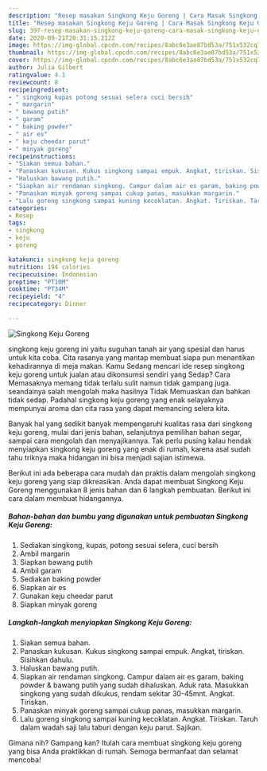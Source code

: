 ```yaml
---
description: "Resep masakan Singkong Keju Goreng | Cara Masak Singkong Keju Goreng Yang Paling Enak"
title: "Resep masakan Singkong Keju Goreng | Cara Masak Singkong Keju Goreng Yang Paling Enak"
slug: 397-resep-masakan-singkong-keju-goreng-cara-masak-singkong-keju-goreng-yang-paling-enak
date: 2020-09-21T20:31:15.212Z
image: https://img-global.cpcdn.com/recipes/8abc6e3ae87bd53a/751x532cq70/singkong-keju-goreng-foto-resep-utama.jpg
thumbnail: https://img-global.cpcdn.com/recipes/8abc6e3ae87bd53a/751x532cq70/singkong-keju-goreng-foto-resep-utama.jpg
cover: https://img-global.cpcdn.com/recipes/8abc6e3ae87bd53a/751x532cq70/singkong-keju-goreng-foto-resep-utama.jpg
author: Julia Gilbert
ratingvalue: 4.1
reviewcount: 8
recipeingredient:
- " singkong kupas potong sesuai selera cuci bersih"
- " margarin"
- " bawang putih"
- " garam"
- " baking powder"
- " air es"
- " keju cheedar parut"
- " minyak goreng"
recipeinstructions:
- "Siakan semua bahan."
- "Panaskan kukusan. Kukus singkong sampai empuk. Angkat, tiriskan. Sisihkan dahulu."
- "Haluskan bawang putih."
- "Siapkan air rendaman singkong. Campur dalam air es garam, baking powder &amp; bawang putih yang sudah dihaluskan. Aduk rata. Masukkan singkong yang sudah dikukus, rendam sekitar 30-45mnt. Angkat. Tiriskan."
- "Panaskan minyak goreng sampai cukup panas, masukkan margarin."
- "Lalu goreng singkong sampai kuning kecoklatan. Angkat. Tiriskan. Taruh dalam wadah saji lalu taburi dengan keju parut. Sajikan."
categories:
- Resep
tags:
- singkong
- keju
- goreng

katakunci: singkong keju goreng 
nutrition: 194 calories
recipecuisine: Indonesian
preptime: "PT10M"
cooktime: "PT34M"
recipeyield: "4"
recipecategory: Dinner

---
```



![Singkong Keju Goreng](https://img-global.cpcdn.com/recipes/8abc6e3ae87bd53a/751x532cq70/singkong-keju-goreng-foto-resep-utama.jpg)


singkong keju goreng ini yaitu suguhan tanah air yang spesial dan harus untuk kita coba. Cita rasanya yang mantap membuat siapa pun menantikan kehadirannya di meja makan.
Kamu Sedang mencari ide resep singkong keju goreng untuk jualan atau dikonsumsi sendiri yang Sedap? Cara Memasaknya memang tidak terlalu sulit namun tidak gampang juga. seandainya salah mengolah maka hasilnya Tidak Memuaskan dan bahkan tidak sedap. Padahal singkong keju goreng yang enak selayaknya mempunyai aroma dan cita rasa yang dapat memancing selera kita.

Banyak hal yang sedikit banyak mempengaruhi kualitas rasa dari singkong keju goreng, mulai dari jenis bahan, selanjutnya pemilihan bahan segar, sampai cara mengolah dan menyajikannya. Tak perlu pusing kalau hendak menyiapkan singkong keju goreng yang enak di rumah, karena asal sudah tahu triknya maka hidangan ini bisa menjadi sajian istimewa.




Berikut ini ada beberapa cara mudah dan praktis dalam mengolah singkong keju goreng yang siap dikreasikan. Anda dapat membuat Singkong Keju Goreng menggunakan 8 jenis bahan dan 6 langkah pembuatan. Berikut ini cara dalam membuat hidangannya.

<!--inarticleads1-->

##### Bahan-bahan dan bumbu yang digunakan untuk pembuatan Singkong Keju Goreng:

1. Sediakan  singkong, kupas, potong sesuai selera, cuci bersih
1. Ambil  margarin
1. Siapkan  bawang putih
1. Ambil  garam
1. Sediakan  baking powder
1. Siapkan  air es
1. Gunakan  keju cheedar parut
1. Siapkan  minyak goreng




<!--inarticleads2-->

##### Langkah-langkah menyiapkan Singkong Keju Goreng:

1. Siakan semua bahan.
1. Panaskan kukusan. Kukus singkong sampai empuk. Angkat, tiriskan. Sisihkan dahulu.
1. Haluskan bawang putih.
1. Siapkan air rendaman singkong. Campur dalam air es garam, baking powder &amp; bawang putih yang sudah dihaluskan. Aduk rata. Masukkan singkong yang sudah dikukus, rendam sekitar 30-45mnt. Angkat. Tiriskan.
1. Panaskan minyak goreng sampai cukup panas, masukkan margarin.
1. Lalu goreng singkong sampai kuning kecoklatan. Angkat. Tiriskan. Taruh dalam wadah saji lalu taburi dengan keju parut. Sajikan.




Gimana nih? Gampang kan? Itulah cara membuat singkong keju goreng yang bisa Anda praktikkan di rumah. Semoga bermanfaat dan selamat mencoba!
